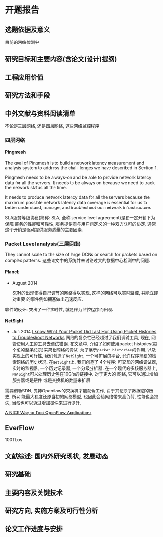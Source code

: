 # 开题报告

## 选题依据及意义

  目前的网络检测中




## 研究目标和主要内容(含论文(设计)提纲)

## 工程应用价值


## 研究方法和手段


## 中外文献与资料阅读清单

  不论是三层网络, 还是四层网络, 这些网络监控程序

### 四层网络

#### Pingmesh

The goal of Pingmesh is to build a network latency
measurement and analysis system to address the chal-
lenges we have described in Section 1. 

Pingmesh needs to be always-on and be able to provide network latency
data for all the servers. It needs to be always on because we need to track
the network status all the time.

It needs to produce network latency data for all the
servers because the maximum possible network latency
data coverage is essential for us to better understand,
manage, and troubleshoot our network infrastructure.

SLA服务等级协议(简称: SLA, 全称:service level agreement)是在一定开销下为保障
服务的性能和可靠性, 服务提供商与用户间定义的一种双方认可的协定.
通常这个开销是驱动提供服务质量的主要因素.



### Packet Level analysis(三层网络)


  They cannot scale to the size of large DCNs or search for packets based on
complex patterns. 这些论文中的系统并未讨论过大的数据中心检测中的问题.

#### Planck

* August 2014

  SDN的出现使得自己调节的网络得以实现, 这样的网络可以实时监控, 并能立即对重要
的事件例如拥塞做出迅速反应.


软件的设计: 突出了一种实时性, 就是作为监控程序而出现.


#### NetSight

* Jun  2014
[I Know What Your Packet Did Last Hop:Using Packet Histories to Troubleshoot Networks][1]
网络的复杂性已经超过了我们调试工具, 现在, 网管使用人工的工具去调试错误.
在文章中, 介绍了如何使用packet histories(每个包的整条记录)来简化网络的调试.
为了展示`packet histories`的作用, 以及实现上的可行性, 我们创造了`NetSight`,
一个可扩展的平台, 允许程序简便的检索网络的历史状况. 在`NetSight`上, 我们创造了
4个程序: 可交互的网络调试器, 实时的监视器, 一个历史记录器, 一个分级分析器.
在一个现代的多核服务器上, `NetSight`可以处理历史包在10G/s的链接中. 对于更大的
网络, 它可以通过增加服务器或是硬件 或是交换机的数量来扩展.

需要借助SDN, 支持Openflow的交换机才能配合工作, 由于其记录了数据包的历史, 所以
能最大程度还原当初的网络模型, 也因此会给网络带来高负荷, 性能也会损失,
当然也可以通过增加硬件来进行提升.


[A NICE Way to Test OpenFlow Applications][2]

## EverFlow

100Tbps



## 文献综述: 国内外研究现状, 发展动态

## 研究基础


## 主要内容及关键技术


## 研究方向, 实施方案及可行性分析


## 论文工作进度与安排


[1]:https://www.usenix.org/system/files/conference/nsdi14/nsdi14-paper-handigol.pdf
[2]:https://www.usenix.org/system/files/conference/nsdi12/nsdi12-final105.pdf
